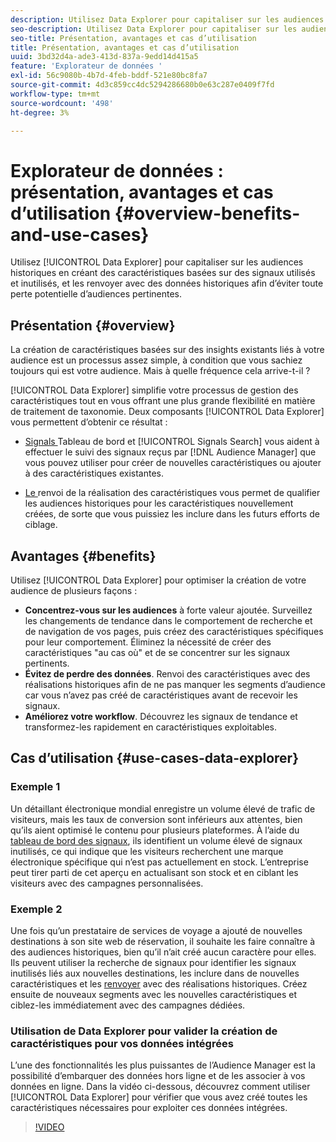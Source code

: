```yaml
---
description: Utilisez Data Explorer pour capitaliser sur les audiences historiques en créant des caractéristiques basées sur des signaux utilisés et inutilisés et en les remplissant de données historiques afin d’éviter toute perte potentielle d’audiences pertinentes.
seo-description: Utilisez Data Explorer pour capitaliser sur les audiences historiques en créant des caractéristiques basées sur des signaux utilisés et inutilisés et en les remplissant de données historiques afin d’éviter toute perte potentielle d’audiences pertinentes.
seo-title: Présentation, avantages et cas d’utilisation
title: Présentation, avantages et cas d’utilisation
uuid: 3bd32d4a-ade3-413d-837a-9edd14d415a5
feature: 'Explorateur de données '
exl-id: 56c9080b-4b7d-4feb-bddf-521e80bc8fa7
source-git-commit: 4d3c859cc4dc5294286680b0e63c287e0409f7fd
workflow-type: tm+mt
source-wordcount: '498'
ht-degree: 3%

---
```


# Explorateur de données : présentation, avantages et cas d’utilisation {#overview-benefits-and-use-cases}

Utilisez [!UICONTROL Data Explorer] pour capitaliser sur les audiences historiques en créant des caractéristiques basées sur des signaux utilisés et inutilisés, et les renvoyer avec des données historiques afin d’éviter toute perte potentielle d’audiences pertinentes.

## Présentation {#overview}

La création de caractéristiques basées sur des insights existants liés à votre audience est un processus assez simple, à condition que vous sachiez toujours qui est votre audience. Mais à quelle fréquence cela arrive-t-il ?

[!UICONTROL Data Explorer] simplifie votre processus de gestion des caractéristiques tout en vous offrant une plus grande flexibilité en matière de traitement de taxonomie. Deux composants [!UICONTROL Data Explorer] vous permettent d’obtenir ce résultat :

* [Signals ](../../features/data-explorer/data-explorer-signals-dashboard.md) Tableau de bord et  [!UICONTROL Signals Search] vous aident à effectuer le suivi des signaux reçus par  [!DNL Audience Manager] que vous pouvez utiliser pour créer de nouvelles caractéristiques ou ajouter à des caractéristiques existantes.

* [Le ](../../features/data-explorer/data-explorer-trait-backfill.md) renvoi de la réalisation des caractéristiques vous permet de qualifier les audiences historiques pour les caractéristiques nouvellement créées, de sorte que vous puissiez les inclure dans les futurs efforts de ciblage.

## Avantages {#benefits}

Utilisez [!UICONTROL Data Explorer] pour optimiser la création de votre audience de plusieurs façons :

* **Concentrez-vous sur les audiences** à forte valeur ajoutée. Surveillez les changements de tendance dans le comportement de recherche et de navigation de vos pages, puis créez des caractéristiques spécifiques pour leur comportement. Éliminez la nécessité de créer des caractéristiques &quot;au cas où&quot; et de se concentrer sur les signaux pertinents.
* **Évitez de perdre des données**. Renvoi des caractéristiques avec des réalisations historiques afin de ne pas manquer les segments d’audience car vous n’avez pas créé de caractéristiques avant de recevoir les signaux.
* **Améliorez votre workflow**. Découvrez les signaux de tendance et transformez-les rapidement en caractéristiques exploitables.

## Cas d’utilisation {#use-cases-data-explorer}

### Exemple 1

Un détaillant électronique mondial enregistre un volume élevé de trafic de visiteurs, mais les taux de conversion sont inférieurs aux attentes, bien qu’ils aient optimisé le contenu pour plusieurs plateformes. À l’aide du [tableau de bord des signaux](../../features/data-explorer/data-explorer-signals-dashboard.md), ils identifient un volume élevé de signaux inutilisés, ce qui indique que les visiteurs recherchent une marque électronique spécifique qui n’est pas actuellement en stock. L’entreprise peut tirer parti de cet aperçu en actualisant son stock et en ciblant les visiteurs avec des campagnes personnalisées.

### Exemple 2

Une fois qu’un prestataire de services de voyage a ajouté de nouvelles destinations à son site web de réservation, il souhaite les faire connaître à des audiences historiques, bien qu’il n’ait créé aucun caractère pour elles. Ils peuvent utiliser la recherche de signaux pour identifier les signaux inutilisés liés aux nouvelles destinations, les inclure dans de nouvelles caractéristiques et les [renvoyer](../../features/data-explorer/data-explorer-trait-backfill.md) avec des réalisations historiques. Créez ensuite de nouveaux segments avec les nouvelles caractéristiques et ciblez-les immédiatement avec des campagnes dédiées.

### Utilisation de Data Explorer pour valider la création de caractéristiques pour vos données intégrées

L’une des fonctionnalités les plus puissantes de l’Audience Manager est la possibilité d’embarquer des données hors ligne et de les associer à vos données en ligne. Dans la vidéo ci-dessous, découvrez comment utiliser [!UICONTROL Data Explorer] pour vérifier que vous avez créé toutes les caractéristiques nécessaires pour exploiter ces données intégrées.

>[!VIDEO](https://video.tv.adobe.com/v/25149/)
